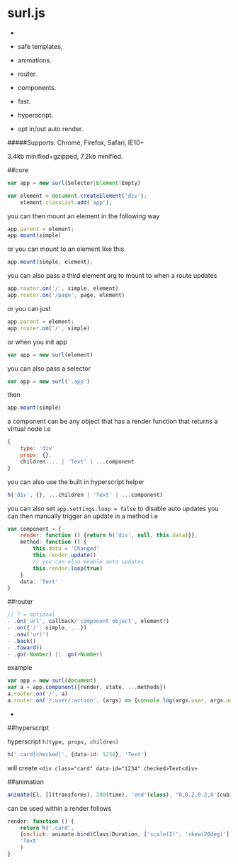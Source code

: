 # surl.js
-

- safe templates,  
- animations.
- router.
- components.
- fast.
- hyperscript.
- opt in/out auto render. 

#####Supports: Chrome, Firefox, Safari, IE10+

3.4kb minified+gzipped, 7.2kb minified. 



##core

```javascript
var app = new surl(Selector|Element|Empty)
```

```javascript
var element = document.createElement('div');
	element.classList.add('app');
```
you can then mount an element in the following way

```javascript
app.parent = element;
app.mount(simple)
```
or you can mount to an element like this

```javascript
app.mount(simple, element);
```

you can also pass a third element arg to mount to when a route updates

```javascript
app.router.on('/', simple, element)
app.router.on('/page', page, element)
```

or you can just

```javascript
app.parent = element;
app.router.on('/', simple)
```

or when you init app

```javascript
var app = new surl(element) 
```
you can also pass a selector

```javascript
var app = new surl('.app')
```
then 

```javascript
app.mount(simple)

```
a component can be any object that has a render function that
returns a virtual node i.e

```javascript
{
	type: 'div'
	props: {},
	children.... | 'Text' | ...component
}
```
you can also use the built in hyperscript helper 

```javascript
h('div', {}, ...children | 'Text' | ...component)
```
you can also set `app.settings.loop = false`
to disable auto updates
you can then manually trigger an update in a method i.e

```javascript
var component = {
	render: function () {return h('div', null, this.data)}},
	method: function () {
		this.data = 'Changed'
		this.render.update()
		// you can also enable auto updates
		this.render.loop(true)
	}
	data: 'Text'
}
```

##router

```javascript
// ? = optional
- .on('url', callback/'component object', element?) 
- .on({'/': simple, ...})
- .nav('url')
- .back()
- .foward()
- .go(-Number) || .go(+Number)
```
example

```javascript
var app = new surl(document)
var a = app.component({render, state, ...methods})
a.router.on('/', a)
a.router.on('/:user/:action', (args) => {console.log(args.user, args.action)})
```
-
##hyperscript

hyperscript `h(type, props, children)`

```javascript
h('.card[checked]', {data-id: 1234}, 'Text')
```
will create ```<div class="card" data-id="1234" checked>Text<div>```

##animation
```javascript
animate(El, [](transforms), 200(time), 'end'(class), '0,0.2,0.2,0'(cubic-easing))
```

can be used within a render follows

```javascript
render: function () {
	return h('.card', 
	{onclick: animate.bind(Class|Duration, ['scale(2)', 'skew(20deg)'], '0,0,0,0.3')}, 
	'Text'
	)
}
```